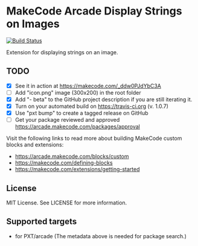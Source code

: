 # MakeCode Arcade Display Strings on Images

[![Build Status](https://travis-ci.com/robo-technical-group/pxt-arcade-display-strings.svg?branch=master)](https://travis-ci.com/robo-technical-group/pxt-arcade-display-strings)

Extension for displaying strings on an image.

## TODO

- [X] See it in action at https://makecode.com/_ddw0PJdYbC3A
- [ ] Add "icon.png" image (300x200) in the root folder
- [X] Add "- beta" to the GitHub project description if you are still iterating it.
- [X] Turn on your automated build on https://travis-ci.org (v. 1.0.7)
- [X] Use "pxt bump" to create a tagged release on GitHub
- [ ] Get your package reviewed and approved https://arcade.makecode.com/packages/approval

Visit the following links to read more about building MakeCode custom blocks and extensions:
- https://arcade.makecode.com/blocks/custom
- https://makecode.com/defining-blocks
- https://makecode.com/extensions/getting-started

## License

MIT License. See LICENSE for more information.

## Supported targets

* for PXT/arcade
(The metadata above is needed for package search.)


